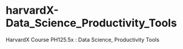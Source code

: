 # harvardX-Data_Science_Productivity_Tools
HarvardX  Course PH125.5x : Data Science, Productivity Tools
